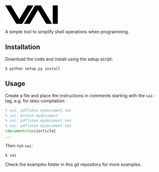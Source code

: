 ![Logo](https://github.com/scarrazza/vai/raw/master/extra/logo.png "Logo VAI")

A simple tool to simplify shell operations when programming.

## Installation

Download the code and install using the setup script:

```Shell
$ python setup.py install
```

## Usage

Create a file and place the instructions in comments starting with the ``vai:`` tag, e.g. for latex compilation:

```Latex
% vai: pdflatex mydocument.tex
% vai: bibtex mydocument
% vai: pdflatex mydocument.tex
% vai: pdflatex mydocument.tex
\documentclass{article}
...
```

Then run ``vai``:

```Shell
$ vai
```

Check the examples folder in this git repository for more examples.
